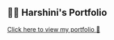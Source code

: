 ## 🙋‍♀️ Harshini's Portfolio

<a href="https://harshini2411.netlify.app/" target="_blank">Click here to view my portfolio 💼</a>

